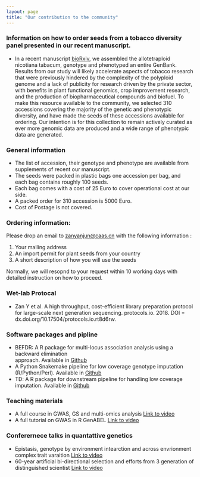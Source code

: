 ```yaml
---
layout: page
title: "Our contribution to the community"
---
```


### Information on how to order seeds from a tobacco diversity panel presented in our recent manuscript.

 * In a recent manuscript [bioRxiv](https://www.biorxiv.org/content/10.1101/2023.02.21.529366v2), we assembled the allotetraploid nicotiana tabacum, genotype and phenotyped an entire GenBank. Results from our study will likely accelerate aspects of tobacco research that were previously hindered by the complexity of the polyploid genome and a lack of publicity for research driven by the private sector, with benefits in plant functional genomics, crop improvement research, and the production of biopharmaceutical compounds and biofuel. To make this resource available to the community, we selected 310 accessions covering the majority of the genetic and phenotypic diversity, and have made the seeds of these accessions available for ordering. Our intention is for this collection to remain actively curated as ever more genomic data are produced and a wide range of phenotypic data are generated.

### General information
* The list of accession, their genotype and phenotype are available from supplements of recent our manuscript. 
* The seeds were packed in plastic bags one accession per bag, and each bag contains roughly 100 seeds.
* Each bag comes with a cost of 25 Euro to cover operational cost at our side. 
* A packed order for 310 accession is 5000 Euro. 
* Cost of Postage is not covered.

### Ordering information:
Please drop an email to zanyanjun@caas.cn with the following information :
1. Your mailing address 
2. An import permit for plant seeds from your country 
3. A short description of how you will use the seeds

Normally, we will resopnd to your request within 10 working days with detailed instruction on how to proceed. 

### Wet-lab Protocal
 * Zan Y et al. A high throughput, cost-efficient library preparation protocol for large-scale next generation sequencing. protocols.io. 2018. DOI = dx.doi.org/10.17504/protocols.io.rt8d6rw.

### Software packages and pipline 
 * BEFDR: A R package for multi-locus association analysis using a backward elimination         
         approach. Available in [Github](https://github.com/yanjunzan/BE)
 * A Python Snakemake pipeline for low coverage genotype imputation (R/Python/Perl). Available in 
  [Github](https://github.com/yanjunzan/Stripes)
 * TD: A R package for downstream pipeline for handling low coverage imputation. 
             Available in [Github](https://github.com/yanjunzan/TD)

### Teaching materials
 * A full course in GWAS, GS and multi-omics analysis [Link to video](https://www.bilibili.com/video/BV1SU4y1W7Y4/)
 * A full tutorial on GWAS in R GenABEL [Link to video](https://www.bilibili.com/video/BV1fT4y1F7Nf/)
 
### Conferernece talks in quantattive genetics
 * Epistasis, genotype by environment intearction and across envrionment complex trait varaition [Link to video](https://www.bilibili.com/video/BV1Yp4y1h7X8/) 
 * 60-year artificial bi-directional selection and efforts from 3 generation of distinguished scientist [Link to video](https://www.bilibili.com/video/BV1F84y1F7SC/) 
